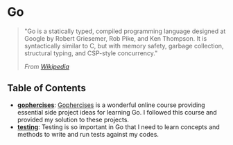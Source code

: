 # Go

> "Go is a statically typed, compiled programming language designed at Google by Robert Griesemer, Rob Pike, and Ken Thompson. 
> It is syntactically similar to C, but with memory safety, garbage collection, structural typing, and CSP-style concurrency."
>
> *From [Wikipedia](https://en.wikipedia.org/wiki/Go_(programming_language))*

## Table of Contents

- [**gophercises**](gophercises): [Gophercises](https://gophercises.com/) is a wonderful online course providing essential side project ideas for learning Go.
I followed this course and provided my solution to these projects.
- [**testing**](testing): Testing is so important in Go that I need to learn concepts and methods to write and run tests against my codes.
